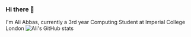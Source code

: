 ### Hi there 👋
I'm Ali Abbas, currently a 3rd year Computing Student at Imperial College London
![Ali's GitHub stats](https://github-readme-stats-eight-theta.vercel.app/api?username=aliabbas299792&show_icons=true&theme=algolia&include_all_commits=true&count_private=true)
